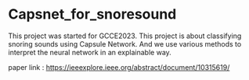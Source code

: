 # Capsnet_for_snoresound
This project was started for GCCE2023. This project is about classifying snoring sounds using Capsule Network. And we use various methods to interpret the neural network in an explainable way. 

paper link : https://ieeexplore.ieee.org/abstract/document/10315619/

